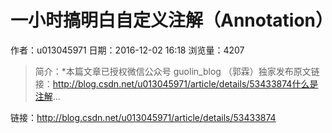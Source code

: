 # 一小时搞明白自定义注解（Annotation）
作者：u013045971
日期：2016-12-02 16:18
浏览量：4207
> 简介：*本篇文章已授权微信公众号 guolin_blog （郭霖）独家发布原文链接：http://blog.csdn.net/u013045971/article/details/53433874什么是注解...

 链接：http://blog.csdn.net/u013045971/article/details/53433874
